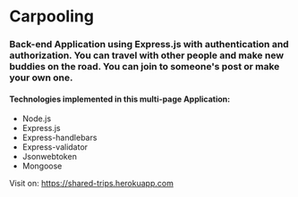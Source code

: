 # Carpooling

### Back-end Application using Express.js with authentication and authorization. You can travel with other people and make new buddies on the road. You can join to someone's post or make your own one.

#### Technologies implemented in this multi-page Application: 

- Node.js
- Express.js
- Express-handlebars
- Express-validator
- Jsonwebtoken
- Mongoose

Visit on: https://shared-trips.herokuapp.com
